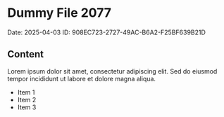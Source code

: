 # Dummy File 2077

Date: 2025-04-03
ID: 908EC723-2727-49AC-B6A2-F25BF639B21D

## Content

Lorem ipsum dolor sit amet, consectetur adipiscing elit.
Sed do eiusmod tempor incididunt ut labore et dolore magna aliqua.

* Item 1
* Item 2
* Item 3

